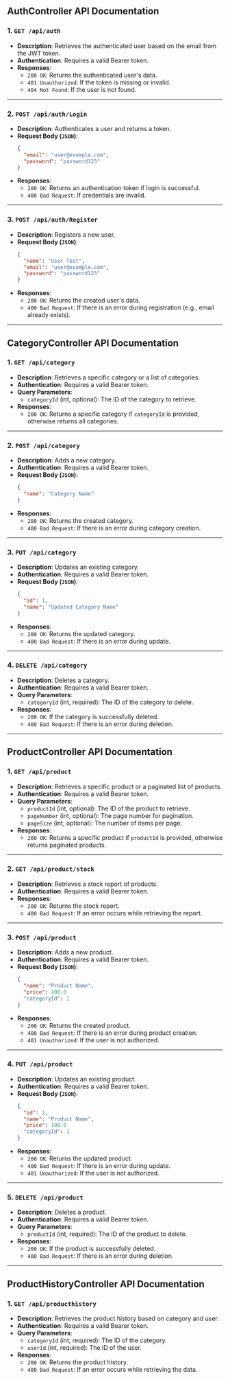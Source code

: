 ## AuthController API Documentation

### **1. `GET /api/auth`**
- **Description**: Retrieves the authenticated user based on the email from the JWT token.
- **Authentication**: Requires a valid Bearer token.
- **Responses**:
  - `200 OK`: Returns the authenticated user's data.
  - `401 Unauthorized`: If the token is missing or invalid.
  - `404 Not Found`: If the user is not found.

---

### **2. `POST /api/auth/Login`**
- **Description**: Authenticates a user and returns a token.
- **Request Body (`JSON`)**:
  ```json
  {
    "email": "user@example.com",
    "password": "password123"
  }
  ```
- **Responses**:
  - `200 OK`: Returns an authentication token if login is successful.
  - `400 Bad Request`: If credentials are invalid.

---

### **3. `POST /api/auth/Register`**
- **Description**: Registers a new user.
- **Request Body (`JSON`)**:
  ```json
  {
    "name": "User Test",
    "email": "user@example.com",
    "password": "password123"
  }
  ```
- **Responses**:
  - `200 OK`: Returns the created user's data.
  - `400 Bad Request`: If there is an error during registration (e.g., email already exists).

---

## CategoryController API Documentation

### **1. `GET /api/category`**
- **Description**: Retrieves a specific category or a list of categories.
- **Authentication**: Requires a valid Bearer token.
- **Query Parameters**:
  - `categoryId` (int, optional): The ID of the category to retrieve.
- **Responses**:
  - `200 OK`: Returns a specific category if `categoryId` is provided, otherwise returns all categories.

---

### **2. `POST /api/category`**
- **Description**: Adds a new category.
- **Authentication**: Requires a valid Bearer token.
- **Request Body (`JSON`)**:
  ```json
  {
    "name": "Category Name"
  }
  ```
- **Responses**:
  - `200 OK`: Returns the created category.
  - `400 Bad Request`: If there is an error during category creation.

---

### **3. `PUT /api/category`**
- **Description**: Updates an existing category.
- **Authentication**: Requires a valid Bearer token.
- **Request Body (`JSON`)**:
  ```json
  {
    "id": 1,
    "name": "Updated Category Name"
  }
  ```
- **Responses**:
  - `200 OK`: Returns the updated category.
  - `400 Bad Request`: If there is an error during update.

---

### **4. `DELETE /api/category`**
- **Description**: Deletes a category.
- **Authentication**: Requires a valid Bearer token.
- **Query Parameters**:
  - `categoryId` (int, required): The ID of the category to delete.
- **Responses**:
  - `200 OK`: If the category is successfully deleted.
  - `400 Bad Request`: If there is an error during deletion.

---

## ProductController API Documentation

### **1. `GET /api/product`**
- **Description**: Retrieves a specific product or a paginated list of products.
- **Authentication**: Requires a valid Bearer token.
- **Query Parameters**:
  - `productId` (int, optional): The ID of the product to retrieve.
  - `pageNumber` (int, optional): The page number for pagination.
  - `pageSize` (int, optional): The number of items per page.
- **Responses**:
  - `200 OK`: Returns a specific product if `productId` is provided, otherwise returns paginated products.

---

### **2. `GET /api/product/stock`**
- **Description**: Retrieves a stock report of products.
- **Authentication**: Requires a valid Bearer token.
- **Responses**:
  - `200 OK`: Returns the stock report.
  - `400 Bad Request`: If an error occurs while retrieving the report.

---

### **3. `POST /api/product`**
- **Description**: Adds a new product.
- **Authentication**: Requires a valid Bearer token.
- **Request Body (`JSON`)**:
  ```json
  {
    "name": "Product Name",
    "price": 100.0
    "categoryId": 1
  }
  ```
- **Responses**:
  - `200 OK`: Returns the created product.
  - `400 Bad Request`: If there is an error during product creation.
  - `401 Unauthorized`: If the user is not authorized.

---

### **4. `PUT /api/product`**
- **Description**: Updates an existing product.
- **Authentication**: Requires a valid Bearer token.
- **Request Body (`JSON`)**:
  ```json
  {
    "id": 1,
    "name": "Product Name",
    "price": 100.0
    "categoryId": 1
  }
  ```
- **Responses**:
  - `200 OK`: Returns the updated product.
  - `400 Bad Request`: If there is an error during update.
  - `401 Unauthorized`: If the user is not authorized.

---

### **5. `DELETE /api/product`**
- **Description**: Deletes a product.
- **Authentication**: Requires a valid Bearer token.
- **Query Parameters**:
  - `productId` (int, required): The ID of the product to delete.
- **Responses**:
  - `200 OK`: If the product is successfully deleted.
  - `400 Bad Request`: If there is an error during deletion.
  
---

## ProductHistoryController API Documentation

### **1. `GET /api/producthistory`**
- **Description**: Retrieves the product history based on category and user.
- **Authentication**: Requires a valid Bearer token.
- **Query Parameters**:
  - `categoryId` (int, required): The ID of the category.
  - `userId` (int, required): The ID of the user.
- **Responses**:
  - `200 OK`: Returns the product history.
  - `400 Bad Request`: If an error occurs while retrieving the data.
